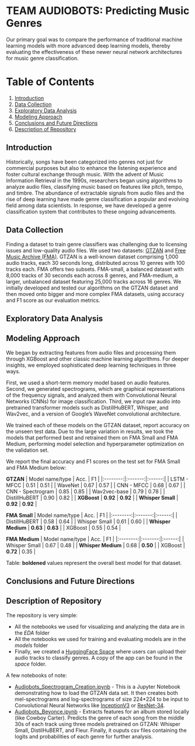 # TEAM AUDIOBOTS: Predicting Music Genres

Our primary goal was to compare the performance of traditional machine learning models with more advanced deep learning models, thereby evaluating the effectiveness of these newer neural network architectures for music genre classification. 

<!-- ## About Team Audiobots
Team members: Aycan Katitas, Dylan Bates, Paul VanKoughnett, Muhammed Cifci, Soheyl Anbouhi, Johann Thiel
-->

# Table of Contents
1. [Introduction](#Introduction)
2. [Data Collection](#Data-Collection)
3. [Exploratory Data Analysis](#Exploratory-Data-Analysis)
4. [Modeling Approach](#Modeling-Approach)
5. [Conclusions and Future Directions](#Conclusions-and-Future-Directions)
6. [Description of Repository](#Description-of-Repository)

## Introduction

Historically, songs have been categorized into genres not just for commercial purposes but also to enhance the listening experience and foster cultural exchange through music. With the advent of Music Information Retrieval in the 1990s, researchers began using algorithms to analyze audio files, classifying music based on features like pitch, tempo, and timbre. The abundance of extractable signals from audio files and the rise of deep learning have made genre classification a popular and evolving field among data scientists. In response, we have developed a genre classification system that contributes to these ongoing advancements. 

## Data Collection

Finding a dataset to train genre classifiers was challenging due to licensing issues and low-quality audio files. We used two datasets: [GTZAN](https://www.kaggle.com/datasets/andradaolteanu/gtzan-dataset-music-genre-classification) and [Free Music Archive (FMA)](https://github.com/mdeff/fma). GTZAN is a well-known dataset comprising 1,000 audio tracks, each 30 seconds long, distributed across 10 genres with 100 tracks each. FMA offers two subsets. FMA-small, a balanced dataset with 8,000 tracks of 30 seconds each across 8 genres, and FMA-medium, a larger, unbalanced dataset featuring 25,000 tracks across 16 genres. We initially developed and tested our algorithms on the GTZAN dataset and then moved onto bigger and more complex FMA datasets, using accuracy and F1 score as our evaluation metrics.

## Exploratory Data Analysis


## Modeling Approach

We began by extracting features from audio files and processing them through XGBoost and other classic machine learning algorithms. For deeper insights, we employed sophisticated deep learning techniques in three ways.

First, we used a short-term memory model based on audio features. Second, we generated spectrograms, which are graphical representations of the frequency signals, and analyzed them with Convolutional Neural Networks (CNNs) for image classification. Third, we input raw audio into pretrained transformer models such as DistillHuBERT, Whisper, and Wav2vec, and a version of Google’s WaveNet convolutional architecture.

We trained each of these models on the GTZAN dataset, report accuracy on the unseen test data. Due to the large variation in results, we took the models that performed best and retrained them on FMA Small and FMA Medium, performing model selection and hyperparameter optimization on the validation set.

We report the final accuracy and F1 scores on the test set for FMA Small and FMA Medium below:

**GTZAN**
| Model name/type | Acc. | F1  |
|:--------:|:-------:|:------:|
| LSTM - MFCC | 0.51 | 0.51 |
| WaveNet | 0.67 | 0.57 |
| CNN - MFCC | 0.68 | 0.67 |
| CNN - Spectrogram | 0.85 | 0.85 |
| Wav2vec-base | 0.79 | 0.78 |
| DistillHuBERT | 0.90 | 0.82 |
| **XGBoost** | **0.92** | **0.92** |
| **Whisper Small** | **0.92** | **0.92** |

**FMA Small**
| Model name/type | Acc. | F1  |
|:--------:|:-------:|:------:|
| DistillHuBERT | 0.58 | 0.64 |
| Whisper Small | 0.61 | 0.60 |
| **Whisper Medium** | **0.63** | **0.63** |
| XGBoost | 0.55 | 0.54 |

**FMA Medium**
| Model name/type | Acc. | F1  |
|:--------:|:-------:|:------:|
| Whisper Small | 0.67 | 0.48 |
| **Whisper Medium** | 0.68 | **0.50** |
| XGBoost | **0.72** | 0.35 |

Table: **boldened** values represent the overall best model for that dataset.

## Conclusions and Future Directions


## Description of Repository

The repository is very simple: 
*  All the notebooks we used for visualizing and analyzing the data are in the _EDA_ folder
*  All the notebooks we used for training and evaluating models are in the _models_ folder
*  Finally, we created a [HuggingFace Space](https://huggingface.co/spaces/allispaul/audiobot) where users can upload their audio tracks to classify genres. A copy of the app can be found in the _space_ folder.

A few notebooks of note:

* [Audiobots_Spectrogram_Creation.ipynb](https://github.com/allispaul/audiobot/blob/main/EDA/Audiobots_Spectrogram_Creation.ipynb) - This is a Jupyter Notebook demonstrating how to load the GTZAN data set. It then creates both mel-spectrograms and log-spectrograms of size 224*224 to be input to Convolutional Neural Networks like [InceptionV3](https://huggingface.co/docs/timm/en/models/inception-v3) or [ResNet-34](https://huggingface.co/microsoft/resnet-34).
* [Audiobots_Beyonce.ipynb](https://github.com/allispaul/audiobot/blob/main/models/Audiobots_Beyonce.ipynb) - Extracts features for an album stored locally (like Cowboy Carter). Predicts the genre of each song from the middle 30s of each track using three models pretrained on GTZAN: Whisper Small, DistilHuBERT, and Fleur. Finally, it ouputs csv files containing the logits and probabilities of each genre for further analysis.
